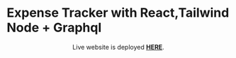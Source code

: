 # Expense Tracker with React,Tailwind Node + Graphql

<div align="center">
     Live website is deployed <a href="https://expense-tracker-yrjb.onrender.com/" target="_blank"><b>HERE</b></a>.
</div>


